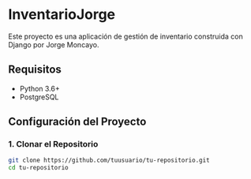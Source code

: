 # InventarioJorge

Este proyecto es una aplicación de gestión de inventario construida con Django por Jorge Moncayo.

## Requisitos

- Python 3.6+
- PostgreSQL

## Configuración del Proyecto

### 1. Clonar el Repositorio

```bash
git clone https://github.com/tuusuario/tu-repositorio.git
cd tu-repositorio
